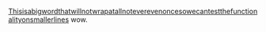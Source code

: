 [Thisisabigwordthatwillnotwrapatallnoteverevenoncesowecantestthefunctionalityonsmallerlines](https://google.com)
 wow.
